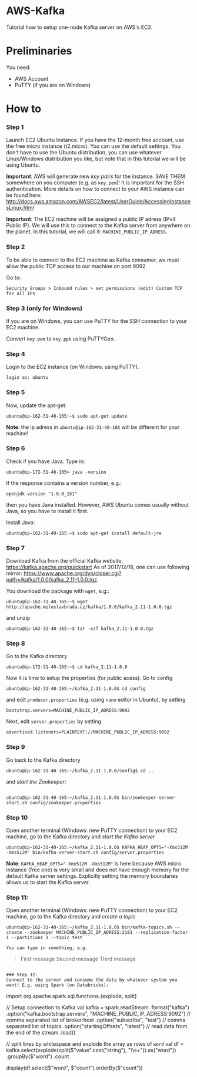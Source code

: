# AWS-Kafka
Tutorial how to setup one-node Kafka server on AWS's EC2. 

# Preliminaries
You need:
- AWS Account
- PuTTY (if you are on Windows)

# How to
### Step 1
Launch EC2 Ubuntu Instance. If you have the 12-month free account, use the free micro instance (t2.micro). You can use the default settings. You don't have to use the Ubuntu distribution, you can use whatever Linux/Windows distribution you like, but note that in this tutorial we will be using Ubuntu.

**Important**: AWS will generate new *key pairs* for the instance. SAVE THEM somewhere on you computer (e.g. as `key.pem`)! It is important for the SSH authentication. More details on how to connect to your AWS instance can be found here: http://docs.aws.amazon.com/AWSEC2/latest/UserGuide/AccessingInstancesLinux.html

**Important**: The EC2 machine will be assigned a public IP adress (IPv4 Public IP). We will use this to connect to the Kafka server from anywhere on the planet. In this tutorial, we will call it: `MACHINE_PUBLIC_IP_ADRESS`.

### Step 2 
To be able to connect to the EC2 machine as Kafka consumer, we must allow the public TCP access to our machine on port 9092.

Go to:

```Security Groups > Inbound rules > set permissions (edit) Custom TCP for all IPs```

### Step 3 (only for Windows)
If you are on Windows, you can use PuTTY for the SSH connection to your EC2 machine. 

Convert `key.pem` to `key.ppk` using PuTTYGen. 

### Step 4
Login to the EC2 instance (on Windows: using PuTTY). 

``` login as: ubuntu ```

### Step 5
Now, update the apt-get: 

```ubuntu@ip-162-31-40-165:~$ sudo apt-get update ```

**Note**: the ip adress in `ubuntu@ip-162-31-40-165` will be different for your machine!
### Step 6
Check if you have Java. Type in:

```ubuntu@ip-172-31-40-165> java -version ```

If the response contains a version number, e.g.:

```
openjdk version "1.8.0_151"
```

then you have Java installed. However, AWS Ubuntu comes usually without Java, so you have to install it first. 

Install Java:

```ubuntu@ip-162-31-40-165:~$ sudo apt-get install default-jre ```

### Step 7
Download Kafka from the official Kafka website, https://kafka.apache.org/quickstart
As of 2017/12/18, one can use following mirror: https://www.apache.org/dyn/closer.cgi?path=/kafka/1.0.0/kafka_2.11-1.0.0.tgz. 

You download the package with `wget`, e.g.:

```
ubuntu@ip-162-31-40-165:~$ wget http://apache.miloslavbrada.cz/kafka/1.0.0/kafka_2.11-1.0.0.tgz
```

and unzip 

```
ubuntu@ip-162-31-40-165:~$ tar -xzf kafka_2.11-1.0.0.tgz
```

### Step 8
Go to the Kafka directory

```
ubuntu@ip-172-31-40-165:~$ cd kafka_2.11-1.0.0
```

Now it is time to setup the properties (for public acess). Go to config

```
ubuntu@ip-162-31-40-165:~/kafka_2.11-1.0.0$ cd config
```

and edit `producer.properties` (e.g. using `nano` editor in Ubuntu), by setting 

```bootstrap.servers=MACHINE_PUBLIC_IP_ADRESS:9092```

Next, edit `server.properties` by setting

```advertised.listeners=PLAINTEXT://MACHINE_PUBLIC_IP_ADRESS:9092```
### Step 9
Go back to the Kafka directory

```
ubuntu@ip-162-31-40-165:~/kafka_2.11-1.0.0/config$ cd ..
```

and *start the Zookeeper*: 
```

ubuntu@ip-162-31-40-165:~/kafka_2.11-1.0.0$ bin/zookeeper-server-start.sh config/zookeeper.properties
```

### Step 10
Open another terminal (Windows: new PuTTY connection) to your EC2 machine, go to the Kafka directory and *start the Kafka server*

```
ubuntu@ip-162-31-40-165:~/kafka_2.11-1.0.0$ KAFKA_HEAP_OPTS="-Xmx512M -Xms512M" bin/kafka-server-start.sh config/server.properties 
```

**Note**: `KAFKA_HEAP_OPTS="-Xmx512M -Xms512M"` is here because AWS micro instance (free one) is very small and does not have enough memory for the default Kafka server settings. Explicitly setting the memory boundaries allows us to start the Kafka server. 

### Step 11:
Open another terminal (Windows: new PuTTY connection) to your EC2 machine, go to the Kafka directory and *create a topic*

```
ubuntu@ip-162-31-40-165:~/kafka_2.11-1.0.0$ bin/kafka-topics.sh --create --zookeeper MACHINE_PUBLIC_IP_ADRESS:2181 --replication-factor 1 --partitions 1 --topic test```

You can type in something, e.g.

```
>First message
>Second message
>Third message
```

### Step 12: 
Connect to the server and consume the data by whatever system you want! E.g. using Spark (on Databricks): 

```
import org.apache.spark.sql.functions.{explode, split}

// Setup connection to Kafka
val kafka = spark.readStream
  .format("kafka")
  .option("kafka.bootstrap.servers", "MACHINE_PUBLIC_IP_ADRESS:9092")   // comma separated list of broker:host
  .option("subscribe", "test")    // comma separated list of topics
  .option("startingOffsets", "latest") // read data from the end of the stream
  .load()
  
  // split lines by whitespace and explode the array as rows of `word`
val df = kafka.select(explode(split($"value".cast("string"), "\\s+")).as("word"))
  .groupBy($"word")
  .count
  
  display(df.select($"word", $"count").orderBy($"count"))
